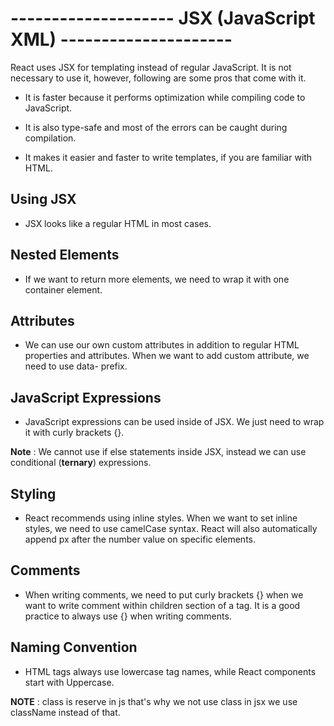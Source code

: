 # -------------------- JSX (JavaScript XML) ---------------------


React uses JSX for templating instead of regular JavaScript. It is not necessary to use it, however, following are some pros that come with it.

- It is faster because it performs optimization while compiling code to JavaScript.

- It is also type-safe and most of the errors can be caught during compilation.

- It makes it easier and faster to write templates, if you are familiar with HTML.


## Using JSX
- JSX looks like a regular HTML in most cases.
## Nested Elements
- If we want to return more elements, we need to wrap it with one container element. 
## Attributes
- We can use our own custom attributes in addition to regular HTML properties and attributes. When we want to add custom attribute, we need to use data- prefix.  

## JavaScript Expressions
- JavaScript expressions can be used inside of JSX. We just need to wrap it with curly brackets {}. 

<b>Note</b> : We cannot use if else statements inside JSX, instead we can use conditional (<b>ternary</b>) expressions. 

## Styling
- React recommends using inline styles. When we want to set inline styles, we need to use camelCase syntax. React will also automatically append px after the number value on specific elements.

## Comments
- When writing comments, we need to put curly brackets {} when we want to write comment within children section of a tag. It is a good practice to always use {} when writing comments.
  
## Naming Convention
- HTML tags always use lowercase tag names, while React components start with Uppercase.

<b>NOTE</b> : class is reserve in js that's why we not use class in jsx we use className instead of that.